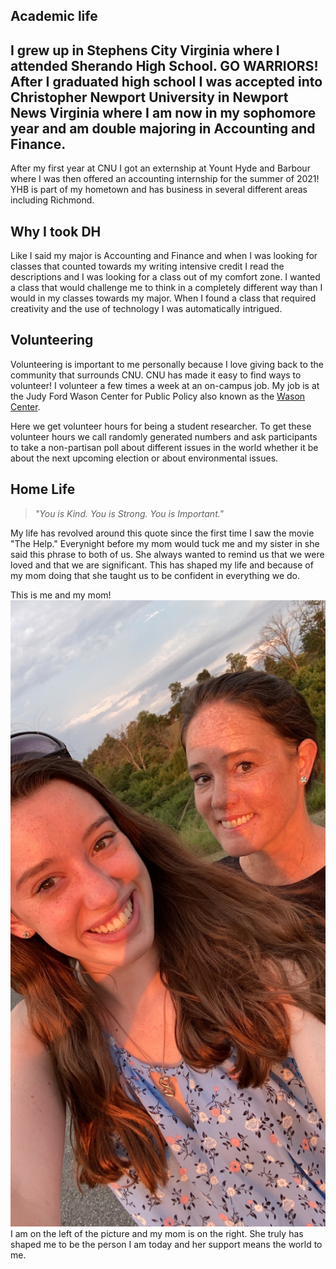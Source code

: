## Academic life

I grew up in Stephens City Virginia where I attended Sherando High School. GO WARRIORS! After I graduated high school I was accepted into Christopher Newport University in Newport News Virginia where I am now in my sophomore year and am double majoring in Accounting and Finance.
---

After my first year at CNU I got an externship at Yount Hyde and Barbour where I was then offered an accounting internship for the summer of 2021! YHB is part of my hometown and has business in several different areas including Richmond.
## Why I took DH
Like I said my major is Accounting and Finance and when I was looking for classes that counted towards my writing intensive credit I read the descriptions and I was looking for a class out of my comfort zone. I wanted a class that would challenge me to think in a completely different way than I would in my classes towards my major. When I found a class that required creativity and the use of technology I was automatically intrigued.
## Volunteering
Volunteering is important to me personally because I love giving back to the community that surrounds CNU. CNU has made it easy to find ways to volunteer! I volunteer a few times a week at an on-campus job. My job is at the Judy Ford Wason Center for Public Policy also known as the [Wason Center](https://cnu.edu/wasoncenter).


Here we get volunteer hours for being a student researcher. To get these volunteer hours we call randomly generated numbers and ask participants to take a non-partisan poll about different issues in the world whether it be about the next upcoming election or about environmental issues.
## Home Life
> *"You is Kind. You is Strong. You is Important."*

My life has revolved around this quote since the first time I saw the movie "The Help." Everynight before my mom would tuck me and my sister in she said this phrase to both of us. She always wanted to remind us that we were loved and that we are significant. This has shaped my life and because of my mom doing that she taught us to be confident in everything we do. 


This is me and my mom!![My mom!](https://raw.githubusercontent.com/AlyssaM9988/alyssa-meyer/master/IMG_6460.jpeg) I am on the left of the picture and my mom is on the right. She truly has shaped me to be the person I am today and her support means the world to me.
